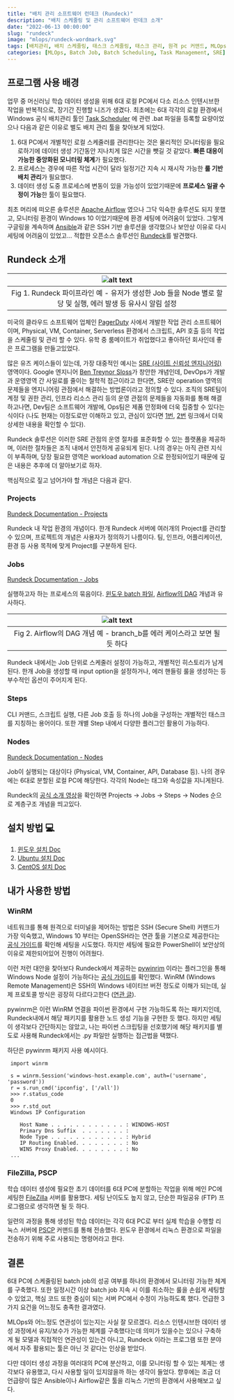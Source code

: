 ```yaml
---
title: "배치 관리 소프트웨어 런데크 (Rundeck)"
description: "배치 스케줄링 및 관리 소프트웨어 런데크 소개"
date: "2022-06-13 00:00:00"
slug: "rundeck"
image: "mlops/rundeck-wordmark.svg"
tags: [배치관리, 배치 스케줄링, 태스크 스케줄링, 태스크 관리, 원격 pc 커맨드, MLOps, DevOps, SRE]
categories: [MLOps, Batch Job, Batch Scheduling, Task Management, SRE]
---
```

## 프로그램 사용 배경

업무 중 머신러닝 학습 데이터 생성을 위해 6대 로컬 PC에서 다소 리소스 인텐시브한 작업을 반복적으로, 장기간 진행할 니즈가 생겼다. 최초에는 6대 각각의 로컬 환경에서 Windows 공식 배치관리 툴인 [Task Scheduler](https://docs.microsoft.com/en-us/windows/win32/taskschd/task-scheduler-start-page) 에 관련 .bat 파일을 등록할 요량이었으나 다음과 같은 이유로 별도 배치 관리 툴을 찾아보게 되었다.

1. 6대 PC에서 개별적인 로컬 스케줄러를 관리한다는 것은 물리적인 모니터링을 필요로하기에 데이터 생성 기간동안 지나치게 많은 시간을 뺏길 것 같았다. **빠른 대응이 가능한 중앙화된 모니터링 체계**가 필요했다.
2. 프로세스는 경우에 따른 작업 시간이 달라 일정기간 지속 시 재시작 가능한 **룰 기반 배치 관리**가 필요했다.
3. 데이터 생성 도중 프로세스에 변동이 있을 가능성이 있었기때문에 **프로세스 일괄 수정이 가능**한 툴이 필요했다.

최초 머리에 떠오른 솔루션은 [Apache Airflow](https://airflow.apache.org/) 였으나 그닥 익숙한 솔루션도 되지 못했고, 모니터링 환경이 Windows 10 이었기때문에 환경 세팅에 어려움이 있었다. 그렇게 구글링을 계속하며 [Ansible](https://www.ansible.com/)과 같은 SSH 기반 솔루션을 생각했으나 보안상 이유로 다시 세팅에 어려움이 있었고... 적합한 오픈소스 솔루션인 [Rundeck](https://www.pagerduty.com/integrations/rundeck-runbook-automation/)를 발견했다.

## Rundeck 소개

| ![alt text](mlops/rundeck_example.png) |
|:--:|
| Fig 1. Rundeck 파이프라인 예 - 유저가 생성한 Job 들을 Node 별로 할당 및 실행, 에러 발생 등 유사시 알림 설정 |

미국의 클라우드 소프트웨어 업체인 [PagerDuty](https://www.pagerduty.com) 사에서 개발한 작업 관리 소프트웨어이며, Physical, VM, Container, Serverless 환경에서 스크립트, API 호출 등의 작업을 스케줄링 및 관리 할 수 있다. 유학 중 룸메이트가 취업했다고 좋아하던 회사인데 좋은 프로그램을 만들고있었다.

많은 유즈 케이스들이 있는데, 가장 대중적인 예시는 [SRE (사이트 신뢰성 엔지니어링)](https://sre.google/) 영역이다. Google 엔지니어 [Ben Treynor Sloss](https://www.linkedin.com/in/benjamin-treynor-sloss-207120/)가 창안한 개념인데, DevOps가 개발과 운영영역 간 사일로를 줄이는 철학적 접근이라고 한다면, SRE란 operation 영역의 문제들을 엔지니어링 관점에서 해결하는 방법론이라고 정의할 수 있다. 조직의 SRE팀이 계정 및 권한 관리, 인프라 리소스 관리 등의 운영 관점의 문제들을 자동화를 통해 해결하고나면, Dev팀은 소프트웨어 개발에, Ops팀은 제품 안정화에 더욱 집중할 수 있다는 식이다 (나도 현재는 이정도로만 이해하고 있고, 관심이 있다면 [1번](https://www.dynatrace.com/news/blog/what-is-site-reliability-engineering/), [2번](https://www.youtube.com/watch?v=uTEL8Ff1Zvk) 링크에서 더욱 상세한 내용을 확인할 수 있다).

Rundeck 솔루션은 이러한 SRE 관점의 운영 절차를 표준화할 수 있는 플랫폼을 제공하며, 이러한 절차들은 조직 내에서 안전하게 공유되게 된다. 나의 경우는 아직 관련 지식이 부족하며, 당장 필요한 영역은 workload automation 으로 한정되어있기 때문에 깊은 내용은 추후에 더 알아보기로 하자.

핵심적으로 짚고 넘어가야 할 개념은 다음과 같다.

### Projects

[Rundeck Documentation - Projects](https://docs.rundeck.com/docs/manual/projects/)

Rundeck 내 작업 환경의 개념이다. 한개 Rundeck 서버에 여러개의 Project를 관리할 수 있으며, 프로젝트의 개념은 사용자가 정의하기 나름이다. 팀, 인프라, 어플리케이션, 환경 등 사용 목적에 맞게 Project를 구분하게 된다.

### Jobs

[Rundeck Documentation - Jobs](https://docs.rundeck.com/docs/manual/04-jobs.html)

실행하고자 하는 프로세스의 묶음이다. [윈도우 batch 파일](https://en.wikipedia.org/wiki/Batch_file), [Airflow의 DAG](https://airflow.apache.org/docs/apache-airflow/stable/concepts/dags.html) 개념과 유사하다.

| ![alt text](mlops/airflow_example.png) |
|:--:|
| Fig 2. Airflow의 DAG 개념 예 - branch_b를 에러 케이스라고 보면 될 듯 하다 |

Rundeck 내에서는 Job 단위로 스케줄러 설정이 가능하고, 개별적인 히스토리가 남게된다. 한개 Job을 생성할 때 input option을 설정하거나, 에러 핸들링 룰을 생성하는 등 부수적인 옵션이 주어지게 된다.

### Steps

CLI 커맨드, 스크립트 실행, 다른 Job 호출 등 하나의 Job을 구성하는 개별적인 태스크를 지칭하는 용어이다. 또한 개별 Step 내에서 다양한 플러그인 활용이 가능하다.

### Nodes

[Rundeck Documentation - Nodes](https://docs.rundeck.com/docs/manual/05-nodes.html)

Job이 실행되는 대상이다 (Physical, VM, Container, API, Database 등). 나의 경우에는 6대로 분할된 로컬 PC에 해당한다. 각각의 Node는 태그와 속성값을 지니게된다.

Rundeck의 [공식 소개 영상](https://www.youtube.com/watch?v=QSY_qw9Buic)을 확인하면 Projects -> Jobs -> Steps -> Nodes 순으로 계층구조 개념을 띄고있다. 

## 설치 방법 💻

1. [윈도우 설치 Doc](https://docs.rundeck.com/docs/administration/install/windows.html#folder-structure)
2. [Ubuntu 설치 Doc](https://docs.rundeck.com/docs/administration/install/linux-deb.html#installing-rundeck)
3. [CentOS 설치 Doc](https://docs.rundeck.com/docs/administration/install/linux-rpm.html)

## 내가 사용한 방법
### WinRM

네트워크를 통해 원격으로 터미널을 제어하는 방법은 SSH (Secure Shell) 커맨드가 가장 익숙했고, Windows 10 부터는 OpenSSH라는 연관 툴을 기본으로 제공한다는 [공식 가이드](https://docs.microsoft.com/en-us/windows-server/administration/openssh/openssh_install_firstuse)를 확인해 세팅을 시도했다. 하지만 세팅에 필요한 PowerShell이 보안상의 이유로 제한되어있어 진행이 어려웠다. 

이런 저런 대안을 찾아보다 Rundeck에서 제공하는 [pywinrim](https://github.com/diyan/pywinrm) 이라는 플러그인을 통해 Windows Node 설정이 가능하다는 [공식 가이드](https://docs.rundeck.com/docs/learning/howto/configuring-windows-nodes.html)를 확인했다. WinRM (Windows Remote Management)은 SSH의 Windows 네이티브 버전 정도로 이해가 되는데, 실제 프로토콜 방식은 굉장히 다르다고한다 ([연관 글](https://www.reddit.com/r/sysadmin/comments/nadfbs/winrm_vs_openssh/)). 

pywinrm은 이런 WinRM 연결을 파이썬 환경에서 구현 가능하도록 하는 패키지인데, Rundeck내에서 해당 패키지를 활용한 노드 생성 기능을 구현한 듯 했다. 하지만 세팅이 생각보다 간단하지는 않았고, 나는 파이썬 스크립팅을 선호했기에 해당 패키지를 별도로 사용해 Rundeck에서는 .py 파일만 실행하는 접근법을 택했다.

하단은 pywinrm 패키지 사용 예시이다.

```
 import winrm
 
 s = winrm.Session('windows-host.example.com', auth=('username', 'password'))
 r = s.run_cmd('ipconfig', ['/all'])
 >>> r.status_code
 0
 >>> r.std_out
 Windows IP Configuration
 
    Host Name . . . . . . . . . . . . : WINDOWS-HOST
    Primary Dns Suffix  . . . . . . . :
    Node Type . . . . . . . . . . . . : Hybrid
    IP Routing Enabled. . . . . . . . : No
    WINS Proxy Enabled. . . . . . . . : No
 ...
```

### FileZilla, PSCP

학습 데이터 생성에 필요한 초기 데이터를 6대 PC에 분할하는 작업을 위해 메인 PC에 세팅한 [FileZilla](https://filezilla-project.org/) 서버를 활용했다. 세팅 난이도도 높지 않고, 단순한 파일공유 (FTP) 프로그램으로 생각하면 될 듯 하다.

일련의 과정을 통해 생성된 학습 데이터는 각각 6대 PC로 부터 실제 학습을 수행할 리눅스 서버에 [PSCP](https://documentation.help/PuTTY/pscp.html) 커맨드를 통해 전송했다. 윈도우 환경에서 리눅스 환경으로 파일을 전송하기 위해 주로 사용되는 명령어라고 한다.

## 결론

6대 PC에 스케줄링된 batch job의 성공 여부를 하나의 환경에서 모니터링 가능한 체계를 구축했다. 또한 일정시간 이상 batch job 지속 시 이를 취소하는 룰을 손쉽게 세팅할 수 있었고, 핵심 코드 또한 중심이 되는 서버 PC에서 수정이 가능하도록 했다. 언급한 3가지 요건을 어느정도 충족한 결과였다.

MLOps와 어느정도 연관성이 있는지는 사실 잘 모르겠다. 리소스 인텐시브한 데이터 생성 과정에서 유지/보수가 가능한 체계를 구축했다는데 의미가 있을수는 있으나 구축하게 될 모델과 직접적인 연관성이 있는건 아니고, Rundeck 이라는 프로그램 또한 분야에서 자주 활용되는 툴은 아닌 것 같다는 인상을 받았다. 

다만 데이터 생성 과정을 여러대의 PC에 분산하고, 이를 모니터링 할 수 있는 체계는 생각보다 유용했고, 다시 사용할 일이 있지않을까 하는 생각이 들었다. 향후에는 조금 더 언급량이 많은 Ansible이나 Airflow같은 툴을 리눅스 기반의 환경에서 사용해보고 싶다.